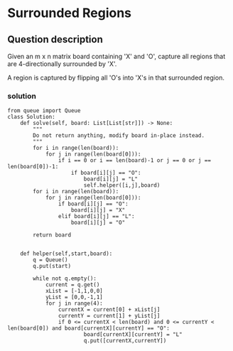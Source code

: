 # Surrounded Regions

## Question description
Given an m x n matrix board containing 'X' and 'O', capture all regions that are 4-directionally surrounded by 'X'.

A region is captured by flipping all 'O's into 'X's in that surrounded region.

### solution
```
from queue import Queue
class Solution:
    def solve(self, board: List[List[str]]) -> None:
        """
        Do not return anything, modify board in-place instead.
        """
        for i in range(len(board)):
            for j in range(len(board[0])):
                if i == 0 or i == len(board)-1 or j == 0 or j == len(board[0])-1:
                    if board[i][j] == "O":
                        board[i][j] = "L"
                        self.helper([i,j],board)
        for i in range(len(board)):
            for j in range(len(board[0])):
                if board[i][j] == "O":
                    board[i][j] = "X"
                elif board[i][j] == "L":
                    board[i][j] = "O"
                    
        return board
                        
    
    def helper(self,start,board):
        q = Queue()
        q.put(start)
        
        while not q.empty():
            current = q.get()
            xList = [-1,1,0,0]
            yList = [0,0,-1,1]
            for j in range(4):
                currentX = current[0] + xList[j]
                currentY = current[1] + yList[j]
                if 0 <= currentX < len(board) and 0 <= currentY < len(board[0]) and board[currentX][currentY] == "O":
                        board[currentX][currentY] = "L"
                        q.put([currentX,currentY])


```